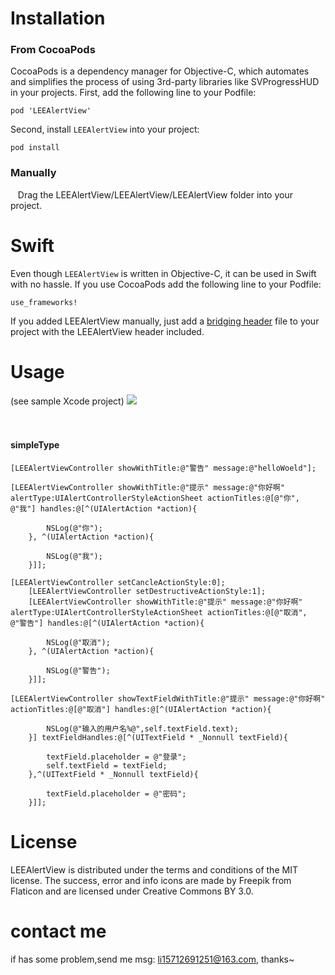 # Installation
### From CocoaPods
CocoaPods is a dependency manager for Objective-C, which automates and simplifies the process of using 3rd-party libraries like SVProgressHUD in your projects. First, add the following line to your Podfile:<br>
    
    pod 'LEEAlertView'
Second, install `LEEAlertView` into your project:<br>
    
    pod install  
### Manually
    Drag the LEEAlertView/LEEAlertView/LEEAlertView folder into your project.
# Swift
Even though `LEEAlertView` is written in Objective-C, it can be used in Swift with no hassle. If you use CocoaPods add the following line to your Podfile:<br>

    use_frameworks!    
 If you added LEEAlertView manually, just add a [bridging header](https://developer.apple.com/library/content/documentation/Swift/Conceptual/BuildingCocoaApps/MixandMatch.html) file to your project with the LEEAlertView header included.

# Usage
(see sample Xcode project)
![](https://github.com/jiangboLee/LEEAlertView/blob/master/1.gif)  <br><br><br>
#### simpleType
```objc
[LEEAlertViewController showWithTitle:@"警告" message:@"helloWoeld"];
```
```objc
[LEEAlertViewController showWithTitle:@"提示" message:@"你好啊" alertType:UIAlertControllerStyleActionSheet actionTitles:@[@"你", @"我"] handles:@[^(UIAlertAction *action){
       
        NSLog(@"你");
    }, ^(UIAlertAction *action){
        
        NSLog(@"我");
    }]];
```
```objc
[LEEAlertViewController setCancleActionStyle:0];
    [LEEAlertViewController setDestructiveActionStyle:1];
    [LEEAlertViewController showWithTitle:@"提示" message:@"你好啊" alertType:UIAlertControllerStyleActionSheet actionTitles:@[@"取消", @"警告"] handles:@[^(UIAlertAction *action){
        
        NSLog(@"取消");
    }, ^(UIAlertAction *action){
        
        NSLog(@"警告");
    }]];
```
```objc
[LEEAlertViewController showTextFieldWithTitle:@"提示" message:@"你好啊" actionTitles:@[@"取消"] handles:@[^(UIAlertAction *action){
        
        NSLog(@"输入的用户名%@",self.textField.text);
    }] textFieldHandles:@[^(UITextField * _Nonnull textField){
    
        textField.placeholder = @"登录";
        self.textField = textField;
    },^(UITextField * _Nonnull textField){
        
        textField.placeholder = @"密码";
    }]];
```
# License
LEEAlertView is distributed under the terms and conditions of the MIT license. The success, error and info icons are made by Freepik from Flaticon and are licensed under Creative Commons BY 3.0.
# contact me
if has some problem,send me msg: li15712691251@163.com, thanks~
